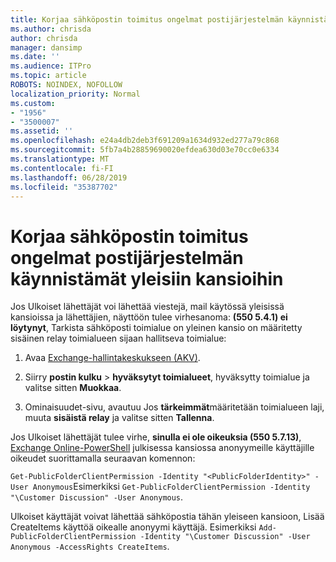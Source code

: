 ```yaml
---
title: Korjaa sähköpostin toimitus ongelmat postijärjestelmän käynnistämät yleisiin kansioihin
ms.author: chrisda
author: chrisda
manager: dansimp
ms.date: ''
ms.audience: ITPro
ms.topic: article
ROBOTS: NOINDEX, NOFOLLOW
localization_priority: Normal
ms.custom:
- "1956"
- "3500007"
ms.assetid: ''
ms.openlocfilehash: e24a4db2deb3f691209a1634d932ed277a79c868
ms.sourcegitcommit: 5fb7a4b28859690020efdea630d03e70cc0e6334
ms.translationtype: MT
ms.contentlocale: fi-FI
ms.lasthandoff: 06/28/2019
ms.locfileid: "35387702"
---
```

# <a name="fix-email-delivery-issues-to-mail-enabled-public-folders"></a>Korjaa sähköpostin toimitus ongelmat postijärjestelmän käynnistämät yleisiin kansioihin

Jos Ulkoiset lähettäjät voi lähettää viestejä, mail käytössä yleisissä kansioissa ja lähettäjien, näyttöön tulee virhesanoma: **(550 5.4.1) ei löytynyt**, Tarkista sähköposti toimialue on yleinen kansio on määritetty sisäinen relay toimialueen sijaan hallitseva toimialue:

1. Avaa [Exchange-hallintakeskukseen (AKV)](https://docs.microsoft.com/Exchange/exchange-admin-center).

2. Siirry **postin kulku** \> **hyväksytyt toimialueet**, hyväksytty toimialue ja valitse sitten **Muokkaa**.

3. Ominaisuudet-sivu, avautuu Jos **tärkeimmät**määritetään toimialueen laji, muuta **sisäistä relay** ja valitse sitten **Tallenna**.

Jos Ulkoiset lähettäjät tulee virhe, **sinulla ei ole oikeuksia (550 5.7.13)**, [Exchange Online-PowerShell](https://docs.microsoft.com/powershell/exchange/exchange-online/connect-to-exchange-online-powershell/connect-to-exchange-online-powershell) julkisessa kansiossa anonyymeille käyttäjille oikeudet suorittamalla seuraavan komennon:

`Get-PublicFolderClientPermission -Identity "<PublicFolderIdentity>" -User Anonymous`Esimerkiksi `Get-PublicFolderClientPermission -Identity "\Customer Discussion" -User Anonymous`.

Ulkoiset käyttäjät voivat lähettää sähköpostia tähän yleiseen kansioon, Lisää CreateItems käyttöä oikealle anonyymi käyttäjä. Esimerkiksi `Add-PublicFolderClientPermission -Identity "\Customer Discussion" -User Anonymous -AccessRights CreateItems`.
